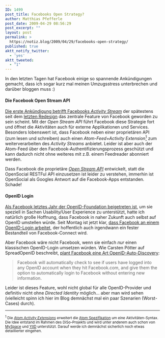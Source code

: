```yaml
---
ID: 1499
post_title: Facebooks Open Strategy?
author: Matthias Pfefferle
post_date: 2009-04-29 08:56:29
post_excerpt: ""
layout: post
permalink: >
  https://notiz.blog/2009/04/29/facebooks-open-strategy/
published: true
aktt_notify_twitter:
  - 'yes'
aktt_tweeted:
  - "1"
---
```

In den letzten Tagen hat Facebook einige so spannende Ankündigungen gemacht, dass ich sogar kurz mal meinen Umzugsstress unterbrechen und darüber bloggen muss :)

<h4>Die Facebook Open Stream API</h4>

<a href="http://developers.facebook.com/news.php?blog=1&story=225">Die erste Ankündigung betrifft Facebooks <em>Activity Stream</em></a> der spätestens seit dem <a href="http://blog.facebook.com/blog.php?post=59195087130">letzten Redesign</a> das zentrale Feature von Facebook geworden zu sein scheint. Mit der <em>Open Stream API</em> führt Facebook diese Strategie fort und öffnet die Aktivitäten auch für externe Applikationen und Services. Besonders lobenswert ist, dass Facebook neben einer proprietären API (zum lesen und schreiben) auch einen <em>Atom-Feed+Activity Extension</em><a href="http://notiz.blog/2009/04/29/facebooks-open-strategyfacebooks-open-strategy/#open-facebook-1"><sup>1</sup></a> zum weiterverarbeiten des <em>Activity Streams</em> anbietet. Leider ist aber auch der Atom-Feed über den Facebook-Authentifizierungsprozess geschützt und kann dadurch nicht ohne weiteres mit z.B. einem Feedreader abonniert werden.

Dass Facebook die proprietäre <em><a href="http://wiki.developers.facebook.com/index.php/Using_the_Open_Stream_API">Open Stream API</a></em> entwickelt, statt die OpenSocial RESTFul API einzusetzen ist leider zu verstehen, immerhin ist OpenSocial als Googles Antwort auf die Facebook-Apps entstanden. Schade!

<h4>OpenID Login</h4>

<a href="http://notsorelevant.com/2009-02-06/facebook-is-on-the-board-and-now/">Als Facebook letztes Jahr der OpenID-Foundation beigetreten ist</a>, um sie speziell in Sachen Usability/User Experience zu unterstützt, hatte ich natürlich große Hoffnung, dass Facebook in naher Zukunft auch selbst auf OpenID umstellen würde. Seit Montag ist jetzt klar, <a href="http://www.insidefacebook.com/2009/04/27/facebook-announces-users-will-soon-be-able-to-login-to-facebook-with-an-openid/">dass Facebook an einem OpenID-Login arbeitet</a>, der hoffentlich auch irgendwann ein fester Bestandteil von Facebook-Connect wird.

Aber Facebook wäre nicht Facebook, wenn sie einfach <em>nur</em> einen klassischen OpenID-Login umsetzen würden. Wie Carsten Pötter auf SpreadOpenID beschreibt, <a href="http://spreadopenid.org/2009/04/28/facebook-will-become-a-relying-party/">plant Facebook eine Art OpenID-Auto-Discovery</a>:

<blockquote>Facebook will automatically check to see if users have logged into any OpenID account when they hit Facebook.com, and give them the option to automatically login to Facebook without entering new information.</blockquote>

Leider ist dieses Feature, wohl nicht global für alle OpenID-Provider und definitiv nicht ohne <em>Directed Identity</em> möglich... aber man wird sehen (vielleicht spinn ich hier im Blog demnächst mal ein paar Szenarien (Worst-Cases) durch).

<hr class="footnote gloss" />

<small><sup id="open-facebook-1">1</sup> Die <a href="http://martin.atkins.me.uk/specs/activitystreams/atomactivity"><em>Atom Activity Extensions</em></a> erweitert die <a href="http://www.atomenabled.org/developers/syndication/">Atom Spezifikation</a> um eine Aktivitäten-Syntax. Die Idee entstand im Rahmen des DiSo-Projekts und wird unter anderem auch schon von <a href="http://www.myspace.com">MySpace</a> und <abbr title="Your Internet ID"><a href="http://www.yiid.com/">YIID</a></abbr> unterstützt. Darauf werde ich demnächst sicherlich noch etwas detaillierter eingehen.</small>